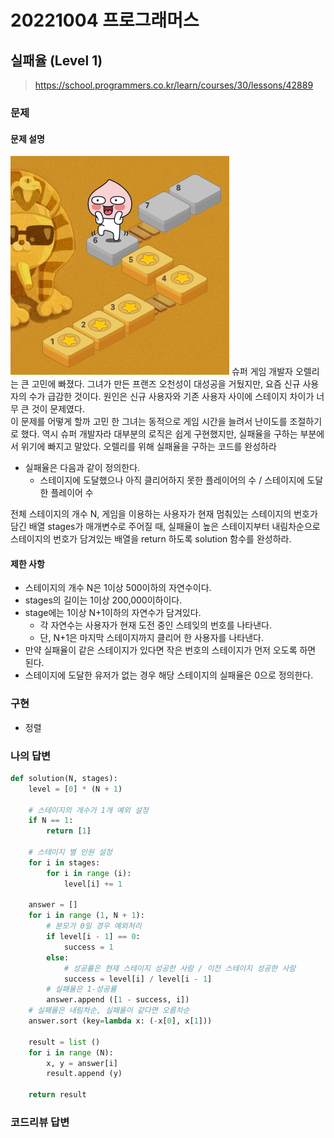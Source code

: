 # 20221004 프로그래머스

## 실패율 (Level 1)
> https://school.programmers.co.kr/learn/courses/30/lessons/42889

### 문제
#### 문제 설명
![](image/실패율.png)
슈퍼 게임 개발자 오렐리는 큰 고민에 빠졌다. 그녀가 만든 프랜즈 오천성이 대성공을 거뒀지만, 요즘 신규 사용자의 수가 급감한 것이다. 원인은 신규 사용자와 기존 사용자 사이에 스테이지 차이가 너무 큰 것이 문제였다.\
이 문제를 어떻게 할까 고민 한 그녀는 동적으로 게임 시간을 늘려서 난이도를 조절하기로 했다. 역시 슈퍼 개발자라 대부분의 로직은 쉽게 구현했지만, 실패율을 구하는 부분에서 위기에 빠지고 말았다. 오렐리를 위해 실패율을 구하는 코드를 완성하라
- 실패율은 다음과 같이 정의한다. 
  - 스테이지에 도달했으나 아직 클리어하지 못한 플레이어의 수 / 스테이지에 도달한 플레이어 수 

전체 스테이지의 개수 N, 게임을 이용하는 사용자가 현재 멈춰있는 스테이지의 번호가 담긴 배열 stages가 매개변수로 주어질 때, 실패율이 높은 스테이지부터 내림차순으로 스테이지의 번호가 담겨있는 배열을 return 하도록 solution 함수를 완성하라.

#### 제한 사항
- 스테이지의 개수 N은 1이상 500이하의 자연수이다.
- stages의 길이는 1이상 200,000이하이다.
- stage에는 1이상 N+1이하의 자연수가 담겨있다.
  - 각 자연수는 사용자가 현재 도전 중인 스테잊의 번호를 나타낸다.
  - 단, N+1은 마지막 스테이지까지 클리어 한 사용자를 나타낸다.
- 만약 실패율이 같은 스테이지가 있다면 작은 번호의 스테이지가 먼저 오도록 하면 된다.
- 스테이지에 도달한 유저가 없는 경우 해당 스테이지의 실패율은 0으로 정의한다.

### 구현
- 정렬

### 나의 답변
```python
def solution(N, stages):
    level = [0] * (N + 1)

    # 스테이지의 개수가 1개 예외 설정
    if N == 1:
        return [1]

    # 스테이지 별 인원 설정
    for i in stages:
        for i in range (i):
            level[i] += 1

    answer = []
    for i in range (1, N + 1):
        # 분모가 0일 경우 예외처리
        if level[i - 1] == 0:
            success = 1
        else:
            # 성공률은 현재 스테이지 성공한 사람 / 이전 스테이지 성공한 사람
            success = level[i] / level[i - 1]
        # 실패율은 1-성공률
        answer.append ([1 - success, i])
    # 실패율은 내림차순, 실패율이 같다면 오름차순
    answer.sort (key=lambda x: (-x[0], x[1]))

    result = list ()
    for i in range (N):
        x, y = answer[i]
        result.append (y)

    return result
```

### 코드리뷰 답변